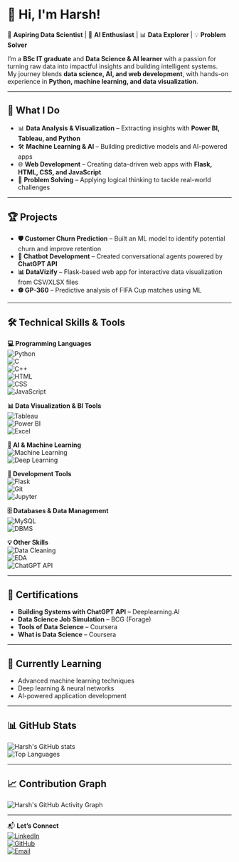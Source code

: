 # 👋 Hi, I'm Harsh!  
🚀 **Aspiring Data Scientist** | 🤖 **AI Enthusiast** | 📊 **Data Explorer** | 💡 **Problem Solver**  

I’m a **BSc IT graduate** and **Data Science & AI learner** with a passion for turning raw data into impactful insights and building intelligent systems.  
My journey blends **data science, AI, and web development**, with hands-on experience in **Python, machine learning, and data visualization**.  

---

## 💼 What I Do
- 📊 **Data Analysis & Visualization** – Extracting insights with **Power BI, Tableau, and Python**  
- 🛠 **Machine Learning & AI** – Building predictive models and AI-powered apps  
- 🌐 **Web Development** – Creating data-driven web apps with **Flask, HTML, CSS, and JavaScript**  
- 🧠 **Problem Solving** – Applying logical thinking to tackle real-world challenges  

---

## 🏆 Projects
- **🛡 Customer Churn Prediction** – Built an ML model to identify potential churn and improve retention  
- **🤖 Chatbot Development** – Created conversational agents powered by **ChatGPT API**  
- **📊 DataVizify** – Flask-based web app for interactive data visualization from CSV/XLSX files  
- **⚽ GP-360** – Predictive analysis of FIFA Cup matches using ML  

---

## 🛠 Technical Skills & Tools  

**💻 Programming Languages**  
![Python](https://img.shields.io/badge/Python-3776AB?style=for-the-badge&logo=python&logoColor=white)  
![C](https://img.shields.io/badge/C-00599C?style=for-the-badge&logo=c&logoColor=white)  
![C++](https://img.shields.io/badge/C++-00599C?style=for-the-badge&logo=cplusplus&logoColor=white)  
![HTML](https://img.shields.io/badge/HTML5-E34F26?style=for-the-badge&logo=html5&logoColor=white)  
![CSS](https://img.shields.io/badge/CSS3-1572B6?style=for-the-badge&logo=css3&logoColor=white)  
![JavaScript](https://img.shields.io/badge/JavaScript-F7DF1E?style=for-the-badge&logo=javascript&logoColor=black)  

**📊 Data Visualization & BI Tools**  
![Tableau](https://img.shields.io/badge/Tableau-E97627?style=for-the-badge&logo=tableau&logoColor=white)  
![Power BI](https://img.shields.io/badge/Power%20BI-F2C811?style=for-the-badge&logo=powerbi&logoColor=black)  
![Excel](https://img.shields.io/badge/Microsoft%20Excel-217346?style=for-the-badge&logo=microsoftexcel&logoColor=white)  

**🧠 AI & Machine Learning**  
![Machine Learning](https://img.shields.io/badge/Machine%20Learning-102230?style=for-the-badge&logo=tensorflow&logoColor=orange)  
![Deep Learning](https://img.shields.io/badge/Deep%20Learning-FF6F00?style=for-the-badge&logo=keras&logoColor=white)  

**🧰 Development Tools**  
![Flask](https://img.shields.io/badge/Flask-000000?style=for-the-badge&logo=flask&logoColor=white)  
![Git](https://img.shields.io/badge/Git-F05032?style=for-the-badge&logo=git&logoColor=white)  
![Jupyter](https://img.shields.io/badge/Jupyter-F37626?style=for-the-badge&logo=jupyter&logoColor=white)  

**🗄 Databases & Data Management**  
![MySQL](https://img.shields.io/badge/MySQL-4479A1?style=for-the-badge&logo=mysql&logoColor=white)  
![DBMS](https://img.shields.io/badge/DBMS-025E8C?style=for-the-badge&logo=databricks&logoColor=white)  

**💡 Other Skills**  
![Data Cleaning](https://img.shields.io/badge/Data%20Cleaning-4CAF50?style=for-the-badge&logo=databricks&logoColor=white)  
![EDA](https://img.shields.io/badge/EDA-673AB7?style=for-the-badge&logo=plotly&logoColor=white)  
![ChatGPT API](https://img.shields.io/badge/ChatGPT%20API-412991?style=for-the-badge&logo=openai&logoColor=white)  

---

## 📜 Certifications
- **Building Systems with ChatGPT API** – Deeplearning.AI  
- **Data Science Job Simulation** – BCG (Forage)  
- **Tools of Data Science** – Coursera  
- **What is Data Science** – Coursera  

---

## 🌱 Currently Learning
- Advanced machine learning techniques  
- Deep learning & neural networks  
- AI-powered application development  

---

## 📊 GitHub Stats

![Harsh's GitHub stats](https://github-readme-stats.vercel.app/api?username=hsrahh&show_icons=true&theme=tokyonight)  
![Top Languages](https://github-readme-stats.vercel.app/api/top-langs/?username=hsrahh&layout=compact&theme=tokyonight)  

---

## 📈 Contribution Graph
![Harsh's GitHub Activity Graph](https://github-readme-activity-graph.vercel.app/graph?username=hsrahh&theme=tokyo-night)  

---

📬 **Let’s Connect**  
[![LinkedIn](https://img.shields.io/badge/LinkedIn-0A66C2?style=for-the-badge&logo=linkedin&logoColor=white)](https://www.linkedin.com/in/harsh-joil-0bbb3227a/)  
[![GitHub](https://img.shields.io/badge/GitHub-000?style=for-the-badge&logo=github&logoColor=white)](https://github.com/hsrahh)  
[![Email](https://img.shields.io/badge/Email-harshjoil02%40gmail.com-red?style=for-the-badge&logo=gmail&logoColor=white)](mailto:harshjoil02@gmail.com)  
